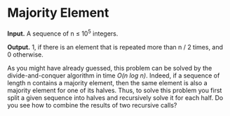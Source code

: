 # Majority Element

**Input.** A sequence of n &le; 10<sup>5</sup> integers.

**Output.** 1, if there is an element 
that is repeated more than n / 2 times, 
and 0 otherwise.

As you might have already guessed, this problem can be solved by the divide-and-conquer algorithm in time <em>O(n log n)</em>. Indeed, if a sequence of length n contains a majority element, then the same element is also a majority element for one of its halves. Thus, to solve this problem you first split a given sequence into halves and recursively solve it for each half. Do you see how to combine the results of two recursive calls?
